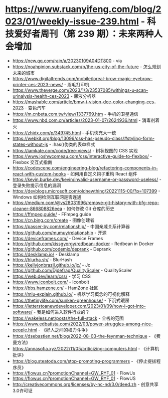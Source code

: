 # https://www.ruanyifeng.com/blog/2023/01/weekly-issue-239.html - 科技爱好者周刊（第 239 期）：未来两种人会增加

- https://new.qq.com/rain/a/20230109A04DT800 - via
- https://noahpinion.substack.com/p/the-us-city-of-the-future - 怎么规划未来的城市
- https://www.digitaltrends.com/mobile/loreal-brow-magic-eyebrow-printer-ces-2023-news/ - 眉毛打印机
- https://www.theverge.com/2023/1/3/23537085/withings-u-scan-urinalysis-health-ces-2023 - 尿液分析器
- https://mashable.com/article/bmw-i-vision-dee-color-changing-ces-2023 - 变色汽车
- https://m.cnbeta.com.tw/view/1337769.htm - 手机的卫星通信
- https://www.nbd.com.cn/articles/2023-01-07/2624936.html - 消毒剂着火
- https://zhidx.com/p/349745.html - 手机快充大一统
- https://webkit.org/blog/13096/css-has-pseudo-class/#styling-form-states-without-js - :has()伪类的表单样式
- https://iamkate.com/code/tree-views/ - 树状视图的 CSS 实现
- https://www.joshwcomeau.com/css/interactive-guide-to-flexbox/ - Flexbox 交互式指南
- https://codescene.com/engineering-blog/refactoring-components-in-react-with-custom-hooks - 如何用自定义钩子重构 React 组件
- https://kevin.burke.dev/kevin/invalid-username-or-password-useless/ - 登录失败提示信息的漏洞
- https://devblogs.microsoft.com/oldnewthing/20221115-00/?p=107399 - Windows 如何检测互联网是否连通
- https://medium.com/@vs28031996/remove-git-history-with-bfg-repo-cleaner-866808826eea - 如何修改 Git 仓库的历史
- https://ffmpeg.guide/ - FFmpeg.guide
- https://cn.bing.com/create - 图像创建者
- https://passer-by.com/relationship/ - 中国亲戚关系计算器
- https://github.com/mumuy/relationship - 开源
- https://deviceframes.com/ - Device Frames
- https://github.com/kissgyorgy/redbean-docker - Redbean in Docker
- https://github.com/codemix/deprank - Deprank
- https://desklamp.io/ - Desklamp
- https://blurha.sh/ - BlurHash
- https://kellyjonbrazil.github.io/jc/ - Jc
- https://github.com/Djdefrag/QualityScaler - QualityScaler
- https://web.dev/learn/css/ - 学习 CSS
- https://www.iconbolt.com/ - Iconbolt
- https://bbs.hamzone.cn/ - HamZone 社区
- https://mlu-explain.github.io/ - 机器学习概念的可视化解释
- https://thetinylife.com/sunken-greenhouse/ - 下沉式暖房
- https://letterstoanewdeveloper.com/2023/01/09/how-i-got-into-software/ - 我是如何进入软件行业的？
- https://wakeless.net/posts/the-full-stack - 全栈的范围
- https://www.edbatista.com/2022/03/power-struggles-among-nice-people.html - 《好人之间的权力斗争》
- https://dsebastien.net/blog/2022-08-03-the-feynman-technique - 《费曼方法》
- https://annasofia.xyz/2022/11/05/criticizing-computers.html - 《计算机批评》
- https://blog.steatoda.com/stop-promoting-programmers - 《停止提拔程序员》
- https://flowus.cn?promotionChannel=GW_RYF_01 - FlowUs
- https://flowus.cn?promotionChannel=GW_RYF_01 - FlowUS
- http://creativecommons.org/licenses/by-nc-nd/3.0/deed.zh - 创意共享3.0许可证